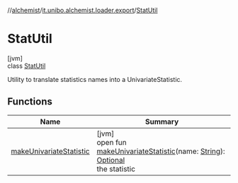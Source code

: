 //[alchemist](../../../index.md)/[it.unibo.alchemist.loader.export](../index.md)/[StatUtil](index.md)

# StatUtil

[jvm]\
class [StatUtil](index.md)

Utility to translate statistics names into a UnivariateStatistic.

## Functions

| Name | Summary |
|---|---|
| [makeUnivariateStatistic](make-univariate-statistic.md) | [jvm]<br>open fun [makeUnivariateStatistic](make-univariate-statistic.md)(name: [String](https://docs.oracle.com/javase/8/docs/api/java/lang/String.html)): [Optional](https://docs.oracle.com/javase/8/docs/api/java/util/Optional.html)<UnivariateStatistic><br>the statistic |
